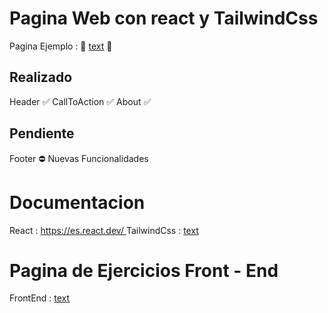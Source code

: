# Pagina Web con react y TailwindCss

Pagina Ejemplo :  👊 [text](https://help.abstract.com/hc/en-us) 👊

##  Realizado

Header  ✅
CallToAction  ✅
About ✅

##  Pendiente

Footer   ⛔
Nuevas Funcionalidades 


# Documentacion 
 React :    [ https://es.react.dev/ ](https://es.react.dev/)
 TailwindCss :  [text](https://tailwindcss.com/)


# Pagina de Ejercicios Front - End
 FrontEnd : [text](https://www.frontendpractice.com/projects/abstract)


